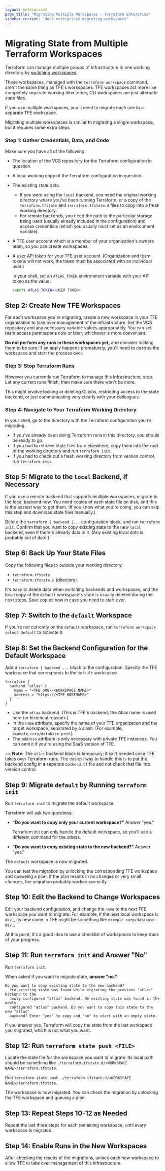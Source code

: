 ```yaml
---
layout: enterprise2
page_title: "Migrating Multiple Workspaces - Terraform Enterprise"
sidebar_current: "docs-enterprise2-migrating-workspaces"
---
```


[cli-workspaces]: /docs/state/workspaces.html
[user-token]: ../users-teams-organizations/users.html#api-tokens


# Migrating State from Multiple Terraform Workspaces

Terraform can manage multiple groups of infrastructure in one working directory by [switching workspaces][cli-workspaces].

These workspaces, managed with the `terraform workspace` command, aren't the same thing as TFE's workspaces. TFE workspaces act more like completely separate working directories; CLI workspaces are just alternate state files.

If you use multiple workspaces, you'll need to migrate each one to a separate TFE workspace.

Migrating multiple workspaces is similar to migrating a single workspace, but it requires some extra steps.

### Step 1: Gather Credentials, Data, and Code

Make sure you have all of the following:

- The location of the VCS repository for the Terraform configuration in question.
- A local working copy of the Terraform configuration in question.
- The existing state data.
    - If you were using the `local` backend, you need the original working directory where you've been running Terraform, or a copy of the `terraform.tfstate` and `terraform.tfstate.d` files to copy into a fresh working directory.
    - For remote backends, you need the path to the particular storage being used (usually already included in the configuration) and access credentials (which you usually must set as an environment variable).
- A TFE user account which is a member of your organization's owners team, so you can create workspaces.
- A [user API token][user-token] for your TFE user account. (Organization and team tokens will not work; the token must be associated with an individual user.)

    In your shell, set an `ATLAS_TOKEN` environment variable with your API token as the value.

    ``` bash
    export ATLAS_TOKEN=<USER TOKEN>
    ```

## Step 2: Create New TFE Workspaces

For each workspace you're migrating, create a new workspace in your TFE organization to take over management of the infrastructure. Set the VCS repository and any necessary variable values appropriately. You can set team access permissions now or later, whichever is more convenient.

**Do not perform any runs in these workspaces yet,** and consider locking them to be sure. If an apply happens prematurely, you'll need to destroy the workspace and start the process over.

### Step 3: Stop Terraform Runs

However you currently run Terraform to manage this infrastructure, stop. Let any current runs finish, then make sure there won't be more.

This might involve locking or deleting CI jobs, restricting access to the state backend, or just communicating very clearly with your colleagues.

### Step 4: Navigate to Your Terraform Working Directory

In your shell, go to the directory with the Terraform configuration you're migrating.

- If you've already been doing Terraform runs in this directory, you should be ready to go.
- If you had to retrieve state files from elsewhere, copy them into the root of the working directory and run `terraform init`.
- If you had to check out a fresh working directory from version control, run `terraform init`.

## Step 5: Migrate to the `local` Backend, if Necessary

If you use a remote backend that supports multiple workspaces, migrate to the local backend now. You need copies of each state file on disk, and this is the easiest way to get them. (If you know what you're doing, you can skip this step and download state files manually.)

Delete the `terraform { backend {...` configuration block, and run `terraform init`. Confirm that you want to copy existing state to the new `local` backend, even if there's already data in it. (Any existing local data is probably out of date.)

## Step 6: Back Up Your State Files

Copy the following files to outside your working directory:

- `terraform.tfstate`
- `terraform.tfstate.d` (directory)

It's easy to delete data when switching backends and workspaces, and the local copy of the `default` workspace's state is usually deleted during the next steps. Save copies now in case you need to start over.

## Step 7: Switch to the `default` Workspace

If you're not currently on the `default` workspace, run `terraform workspace select default` to activate it.

## Step 8: Set the Backend Configuration for the Default Workspace

Add a `terraform { backend ...` block to the configuration. Specify the TFE workspace that corresponds to the `default` workspace.

``` hcl
terraform {
  backend "atlas" {
    name = "<TFE ORG>/<WORKSPACE NAME>"
    address = "https://<TFE HOSTNAME>"
  }
}
```

- Use the `atlas` backend. (This is TFE's backend; the Atlas name is used here for historical reasons.)
- In the `name` attribute, specify the name of your TFE organization and the target workspace, separated by a slash. (For example, `example_corp/database-prod`.)
- The `address` attribute is only necessary with private TFE instances. You can omit it if you're using the SaaS version of TFE.

~> **Note:** The `atlas` backend block is temporary; it isn't needed once TFE takes over Terraform runs. The easiest way to handle this is to put the backend config in a separate `backend.tf` file and not check that file into version control.

## Step 9: Migrate `default` by Running `terraform init`

Run `terraform init` to migrate the default workspace.

Terraform will ask two questions:

- **"Do you want to copy only your current workspace?"** Answer "yes."

    Terraform init can only handle the default workspace, so you'll use a different command for the others.
- **"Do you want to copy existing state to the new backend?"** Answer "yes."

The `default` workspace is now migrated.

You can test the migration by unlocking the corresponding TFE workspace and queueing a plan; if the plan results in no changes or very small changes, the migration probably worked correctly.

## Step 10: Edit the Backend to Change Workspaces

Edit your backend configuration, and change the `name` to the next TFE workspace you want to migrate. For example, if the next local workspace is `dev1`, its new name in TFE might be something like `example_corp/database-dev1`.

At this point, it's a good idea to use a checklist of workspaces to keep track of your progress.

## Step 11: Run `terraform init` and Answer "No"

Run `terraform init`.

When asked if you want to migrate state, **answer "no."**

```
Do you want to copy existing state to the new backend?
  Pre-existing state was found while migrating the previous "atlas" backend to the
  newly configured "atlas" backend. No existing state was found in the newly
  configured "atlas" backend. Do you want to copy this state to the new "atlas"
  backend? Enter "yes" to copy and "no" to start with an empty state.
```

If you answer yes, Terraform will copy the state from the last workspace you migrated, which is not what you want.

## Step 12: Run `terraform state push <FILE>`

Locate the state file for the workspace you want to migrate. Its local path should be something like `./terraform.tfstate.d/<WORKSPACE NAME>/terraform.tfstate`.

Run `terraform state push ./terraform.tfstate.d/<WORKSPACE NAME>/terraform.tfstate`.

The workspace is now migrated. You can check the migration by unlocking the TFE workspace and queuing a plan.

## Step 13: Repeat Steps 10-12 as Needed

Repeat the last three steps for each remaining workspace, until every workspace is migrated.

## Step 14: Enable Runs in the New Workspaces

After checking the results of the migrations, unlock each new workspace to allow TFE to take over management of this infrastructure.

